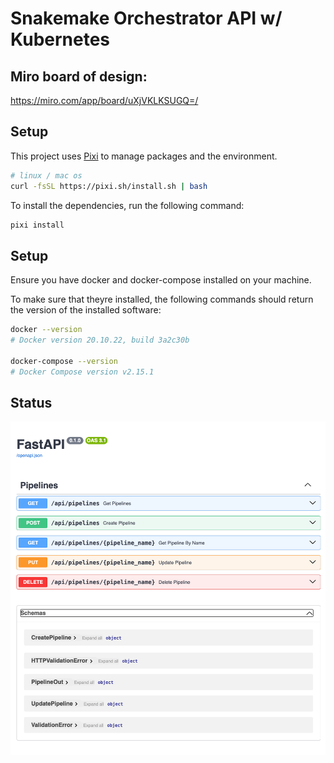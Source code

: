 # Snakemake Orchestrator API w/ Kubernetes

## Miro board of design:

https://miro.com/app/board/uXjVKLKSUGQ=/


## Setup

This project uses [Pixi](https://pixi.sh/dev/) to manage packages and the environment.

```bash
# linux / mac os
curl -fsSL https://pixi.sh/install.sh | bash
```

To install the dependencies, run the following command:

```bash
pixi install
```

## Setup

Ensure you have docker and docker-compose installed on your machine.

To make sure that theyre installed, the following commands should return the version of the installed software:

```bash
docker --version
# Docker version 20.10.22, build 3a2c30b

docker-compose --version
# Docker Compose version v2.15.1
```


## Status

![alt text](./assets/06-18-2024_api_status.png)